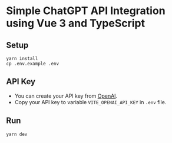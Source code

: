 # Simple ChatGPT API Integration using Vue 3 and TypeScript

## Setup
```bazaar
yarn install
cp .env.example .env
```

## API Key
- You can create your API key from [OpenAI](https://platform.openai.com/account/api-keys).
- Copy your API key to variable `VITE_OPENAI_API_KEY` in `.env` file.

## Run
```bazaar
yarn dev
```
